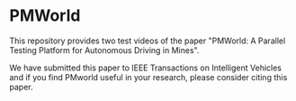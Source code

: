 # PMWorld
This repository provides two test videos of the paper "PMWorld: A Parallel Testing Platform for Autonomous Driving in Mines".

We have submitted this paper to IEEE Transactions on Intelligent Vehicles and if you find PMworld useful in your research, please consider citing this paper.

